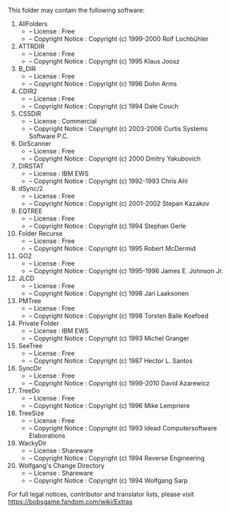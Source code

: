 ﻿This folder may contain the following software:

1. AllFolders
   - – License : Free
   - – Copyright Notice : Copyright (c) 1999-2000 Rolf Lochbühler
2. ATTRDIR
   - – License : Free
   - – Copyright Notice : Copyright (c) 1995 Klaus Joosz
3. B_DIR
   - – License : Free
   - – Copyright Notice : Copyright (c) 1996 Dohn Arms
4. CDIR2
   - – License : Free
   - – Copyright Notice : Copyright (c) 1994 Dale Couch
5. CSSDIR
   - – License : Commercial
   - – Copyright Notice : Copyright (c) 2003-2006 Curtis Systems Software P.C.
6. DirScanner
   - – License : Free
   - – Copyright Notice : Copyright (c) 2000 Dmitry Yakubovich
7. DIRSTAT
   - – License : IBM EWS
   - – Copyright Notice : Copyright (c) 1992-1993 Chris Ahl
8. dSync/2
   - – License : Free
   - – Copyright Notice : Copyright (c) 2001-2002 Stepan Kazakov
9. EQTREE
   - – License : Free
   - – Copyright Notice : Copyright (c) 1994 Stephan Gerle
10. Folder Recurse
    - – License : Free
    - – Copyright Notice : Copyright (c) 1995 Robert McDermid
11. GO2
    - – License : Free
    - – Copyright Notice : Copyright (c) 1995-1996 James E. Johnson Jr.
12. JLCD
    - – License : Free
    - – Copyright Notice : Copyright (c) 1998 Jari Laaksonen
13. PMTree
    - – License : Free
    - – Copyright Notice : Copyright (c) 1998 Torsten Balle Koefoed
14. Private Folder
    - – License : IBM EWS
    - – Copyright Notice : Copyright (c) 1993 Michel Granger
15. SeeTree
    - – License : Free
    - – Copyright Notice : Copyright (c) 1987 Hector L. Santos
16. SyncDir
    - – License : Free
    - – Copyright Notice : Copyright (c) 1999-2010 David Azarewicz
17. TreeDo
    - – License : Free
    - – Copyright Notice : Copyright (c) 1996 Mike Lempriere
18. TreeSize
    - – License : Free
    - – Copyright Notice : Copyright (c) 1993 Idead Computersoftware Elaborations
19. WackyDir
    - – License : Shareware
    - – Copyright Notice : Copyright (c) 1994 Reverse Engineering
20. Wolfgang's Change Directory
    - – License : Shareware
    - – Copyright Notice : Copyright (c) 1994 Wolfgang Sarp

For full legal notices, contributor and translator lists, please visit https://bobsgame.fandom.com/wiki/Extras